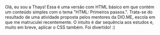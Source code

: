Olá, eu sou a Thays! Essa é uma versão com HTML básico em que contém um conteúdo simples com o tema "HTML: Primeiros passos.". Trata-se do resultado de uma atividade proposta pelos mentores da DIO.ME, escola em que me matruculei recentemente. O intuito é dar sequência aos estudos e, muito em breve, aplicar o CSS também. Foi divertido! :)